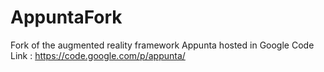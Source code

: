 AppuntaFork
===========

Fork of the augmented reality framework Appunta hosted in Google Code  
Link : https://code.google.com/p/appunta/
